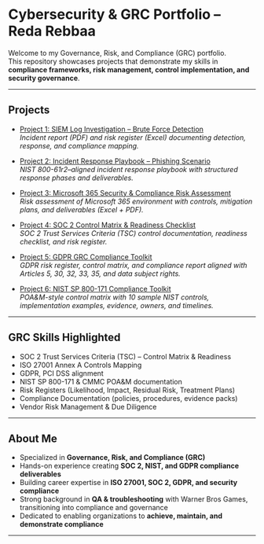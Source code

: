 # Cybersecurity & GRC Portfolio – Reda Rebbaa  

Welcome to my Governance, Risk, and Compliance (GRC) portfolio.  
This repository showcases projects that demonstrate my skills in **compliance frameworks, risk management, control implementation, and security governance**.  

---

## Projects  

- [Project 1: SIEM Log Investigation – Brute Force Detection](./Project1-BruteForce)  
  *Incident report (PDF) and risk register (Excel) documenting detection, response, and compliance mapping.*  

- [Project 2: Incident Response Playbook – Phishing Scenario](./Project2-IncidentResponse-Playbook)  
  *NIST 800-61r2–aligned incident response playbook with structured response phases and deliverables.*  

- [Project 3: Microsoft 365 Security & Compliance Risk Assessment](./Project3-M365-RiskAssessment)  
  *Risk assessment of Microsoft 365 environment with controls, mitigation plans, and deliverables (Excel + PDF).*  

- [Project 4: SOC 2 Control Matrix & Readiness Checklist](./Project4-SOC2)  
  *SOC 2 Trust Services Criteria (TSC) control documentation, readiness checklist, and risk register.*  

- [Project 5: GDPR GRC Compliance Toolkit](./Project5-GDPR)  
  *GDPR risk register, control matrix, and compliance report aligned with Articles 5, 30, 32, 33, 35, and data subject rights.*  

- [Project 6: NIST SP 800-171 Compliance Toolkit](./Project6-NIST)  
  *POA&M-style control matrix with 10 sample NIST controls, implementation examples, evidence, owners, and timelines.*  

---

## GRC Skills Highlighted  

- SOC 2 Trust Services Criteria (TSC) – Control Matrix & Readiness  
- ISO 27001 Annex A Controls Mapping  
- GDPR, PCI DSS alignment  
- NIST SP 800-171 & CMMC POA&M documentation  
- Risk Registers (Likelihood, Impact, Residual Risk, Treatment Plans)  
- Compliance Documentation (policies, procedures, evidence packs)  
- Vendor Risk Management & Due Diligence  

---

## About Me  
 
- Specialized in **Governance, Risk, and Compliance (GRC)**  
- Hands-on experience creating **SOC 2, NIST, and GDPR compliance deliverables**  
- Building career expertise in **ISO 27001, SOC 2, GDPR, and security compliance**  
- Strong background in **QA & troubleshooting** with Warner Bros Games, transitioning into compliance and governance  
- Dedicated to enabling organizations to **achieve, maintain, and demonstrate compliance**  

---
